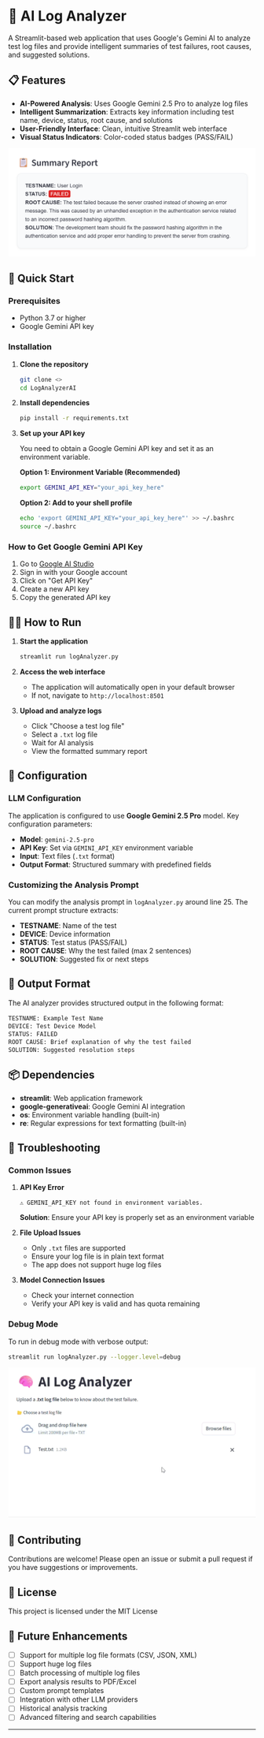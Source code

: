 # 🧠 AI Log Analyzer

A Streamlit-based web application that uses Google's Gemini AI to analyze test log files and provide intelligent summaries of test failures, root causes, and suggested solutions.

## 📋 Features

- **AI-Powered Analysis**: Uses Google Gemini 2.5 Pro to analyze log files
- **Intelligent Summarization**: Extracts key information including test name, device, status, root cause, and solutions
- **User-Friendly Interface**: Clean, intuitive Streamlit web interface
- **Visual Status Indicators**: Color-coded status badges (PASS/FAIL)

![](Preview/image.png)
## 🚀 Quick Start

### Prerequisites

- Python 3.7 or higher
- Google Gemini API key

### Installation

1. **Clone the repository**
   ```bash
   git clone <>
   cd LogAnalyzerAI
   ```

2. **Install dependencies**
   ```bash
   pip install -r requirements.txt
   ```

3. **Set up your API key**
   
   You need to obtain a Google Gemini API key and set it as an environment variable.
   
   **Option 1: Environment Variable (Recommended)**
   ```bash
   export GEMINI_API_KEY="your_api_key_here"
   ```
   
   **Option 2: Add to your shell profile**
   ```bash
   echo 'export GEMINI_API_KEY="your_api_key_here"' >> ~/.bashrc
   source ~/.bashrc
   ```

### How to Get Google Gemini API Key

1. Go to [Google AI Studio](https://aistudio.google.com/)
2. Sign in with your Google account
3. Click on "Get API Key" 
4. Create a new API key
5. Copy the generated API key

## 🏃‍♂️ How to Run

1. **Start the application**
   ```bash
   streamlit run logAnalyzer.py
   ```

2. **Access the web interface**
   - The application will automatically open in your default browser
   - If not, navigate to `http://localhost:8501`

3. **Upload and analyze logs**
   - Click "Choose a test log file" 
   - Select a `.txt` log file
   - Wait for AI analysis
   - View the formatted summary report

## 🔧 Configuration

### LLM Configuration

The application is configured to use **Google Gemini 2.5 Pro** model. Key configuration parameters:

- **Model**: `gemini-2.5-pro`
- **API Key**: Set via `GEMINI_API_KEY` environment variable
- **Input**: Text files (`.txt` format)
- **Output Format**: Structured summary with predefined fields

### Customizing the Analysis Prompt

You can modify the analysis prompt in `logAnalyzer.py` around line 25. The current prompt structure extracts:

- **TESTNAME**: Name of the test
- **DEVICE**: Device information  
- **STATUS**: Test status (PASS/FAIL)
- **ROOT CAUSE**: Why the test failed (max 2 sentences)
- **SOLUTION**: Suggested fix or next steps

## 🎨 Output Format

The AI analyzer provides structured output in the following format:

```
TESTNAME: Example Test Name
DEVICE: Test Device Model
STATUS: FAILED
ROOT CAUSE: Brief explanation of why the test failed
SOLUTION: Suggested resolution steps
```

## 📦 Dependencies

- **streamlit**: Web application framework
- **google-generativeai**: Google Gemini AI integration
- **os**: Environment variable handling (built-in)
- **re**: Regular expressions for text formatting (built-in)

## 🐛 Troubleshooting

### Common Issues

1. **API Key Error**
   ```
   ⚠️ GEMINI_API_KEY not found in environment variables.
   ```
   **Solution**: Ensure your API key is properly set as an environment variable

2. **File Upload Issues**
   - Only `.txt` files are supported
   - Ensure your log file is in plain text format
   - The app does not support huge log files

3. **Model Connection Issues**
   - Check your internet connection
   - Verify your API key is valid and has quota remaining

### Debug Mode

To run in debug mode with verbose output:
```bash
streamlit run logAnalyzer.py --logger.level=debug
```

![](Preview/Recording%202025-10-28%20141956.gif)
## 🤝 Contributing

Contributions are welcome! Please open an issue or submit a pull request if you have suggestions or improvements.
## 📄 License

This project is licensed under the MIT License

## 🔮 Future Enhancements

- [ ] Support for multiple log file formats (CSV, JSON, XML)
- [ ] Support huge log files
- [ ] Batch processing of multiple log files
- [ ] Export analysis results to PDF/Excel
- [ ] Custom prompt templates
- [ ] Integration with other LLM providers
- [ ] Historical analysis tracking
- [ ] Advanced filtering and search capabilities

---
